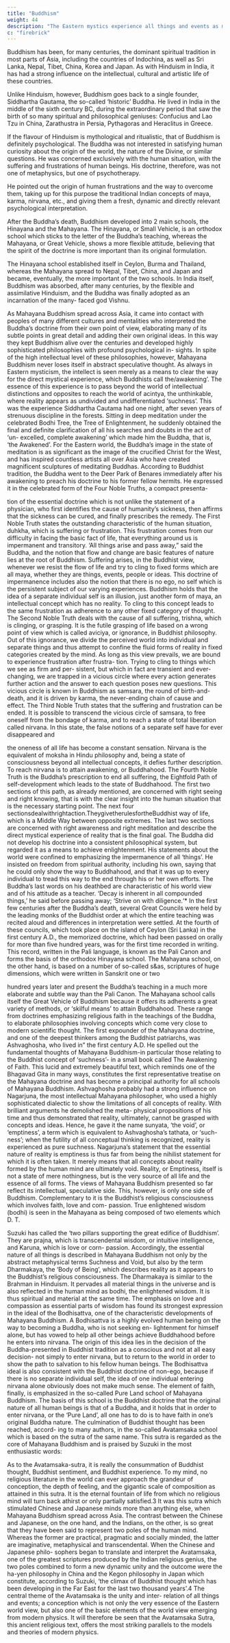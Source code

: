```yaml
---
title: "Buddhism"
weight: 44
description: "The Eastern mystics experience all things and events as manifestations of a basic oneness"
c: "firebrick"
---
```



Buddhism has been, for many centuries, the dominant spiritual tradition in most parts of Asia, including the countries of
Indochina, as well as Sri Lanka, Nepal, Tibet, China, Korea and Japan. As with Hinduism in India, it has had a strong influence
on the intellectual, cultural and artistic life of these countries.

Unlike Hinduism, however, Buddhism goes back to a single founder, Siddhartha Gautama, the so-called ‘historic’ Buddha.
He lived in India in the middle of the sixth century BC, during the extraordinary period that saw the birth of so many spiritual and philosophical geniuses: Confucius and Lao Tzu in China, Zarathustra in Persia, Pythagoras and Heraclitus in Greece. 

If the flavour of Hinduism is mythological and ritualistic, that of Buddhism is definitely psychological. The Buddha was not
interested in satisfying human curiosity about the origin of the world, the nature of the Divine, or similar questions. He
was concerned exclusively with the human situation, with the suffering and frustrations of human beings. His doctrine,
therefore, was not one of metaphysics, but one of psychotherapy.

He pointed out the origin of human frustrations and the way to overcome them, taking up for this purpose the
traditional Indian concepts of maya, karma, nirvana, etc., and
giving them a fresh, dynamic and directly relevant psychological
interpretation.

After the Buddha’s death, Buddhism developed into 2 main schools, the Hinayana and the Mahayana. The Hinayana,
or Small Vehicle, is an orthodox school which sticks to the letter
of the Buddha’s teaching, whereas the Mahayana, or Great
Vehicle, shows a more flexible attitude, believing that the spirit
of the doctrine is more important than its original formulation.

The Hinayana school established itself in Ceylon, Burma and Thailand, whereas the Mahayana spread to Nepal, Tibet, China,
and Japan and became, eventually, the more important of the two schools. In India itself, Buddhism was absorbed, after many
centuries, by the flexible and assimilative Hinduism, and the Buddha was finally adopted as an incarnation of the many-
faced god Vishnu.

As Mahayana Buddhism spread across Asia, it came into
contact with peoples of many different cultures and mentalities
who interpreted the Buddha’s doctrine from their own point
of view, elaborating many of its subtle points in great detail
and adding their own original ideas. In this way they kept
Buddhism alive over the centuries and developed highly
sophisticated philosophies with profound psychological in-
sights.
In spite of the high intellectual level of these philosophies,
however, Mahayana Buddhism never loses itself in abstract
speculative thought. As always in Eastern mysticism, the
intellect is seen merely as a means to clear the way for the
direct mystical experience, which Buddhists call the/awakening’.
The essence of this experience is to pass beyond the world of
intellectual distinctions and opposites to reach the world of
acintya, the unthinkable, where reality appears as undivided
and undifferentiated ‘suchness’.
This was the experience Siddhartha Cautama had one night,
after seven years of strenuous discipline in the forests. Sitting
in deep meditation under the celebrated Bodhi Tree, the Tree
of Enlightenment, he suddenly obtained the final and definite
clarification of all his searches and doubts in the act of ‘un-
excelled, complete awakening’ which made him the Buddha,
that is, ‘the Awakened’. For the Eastern world, the Buddha’s
image in the state of meditation is as significant as the image
of the crucified Christ for the West, and has inspired countless
artists all over Asia who have created magnificent sculptures
of meditating Buddhas.
According to Buddhist tradition, the Buddha went to the Deer
Park of Benares immediately after his awakening to preach his
doctrine to his former fellow hermits. He expressed it in the
celebrated form of the Four Noble Truths, a compact presenta-

tion of the essential doctrine which is not unlike the statement
of a physician, who first identifies the cause of humanity’s
sickness, then affirms that the sickness can be cured, and
finally prescribes the remedy.
The First Noble Truth states the outstanding characteristic
of the human situation, duhkha, which is suffering or frustration.
This frustration comes from our difficulty in facing the basic
fact of life, that everything around us is impermanent and
transitory. ‘All things arise and pass away,” said the Buddha,
and the notion that flow and change are basic features of
nature lies at the root of Buddhism. Suffering arises, in the
Buddhist view, whenever we resist the flow of life and try to
cling to fixed forms which are all maya, whether they are
things, events, people or ideas. This doctrine of impermanence
includes also the notion that there is no ego, no self which is
the persistent subject of our varying experiences. Buddhism
holds that the idea of a separate individual self is an illusion,
just another form of maya, an intellectual concept which has
no reality. To cling to this concept leads to the same frustration
as adherence to any other fixed category of thought.
The Second Noble Truth deals with the cause of all suffering,
trishna, which is clinging, or grasping. It is the futile grasping
of life based on a wrong point of view which is called aviciya,
or ignorance, in Buddhist philosophy. Out of this ignorance,
we divide the perceived world into individual and separate
things and thus attempt to confine the fluid forms of reality in
fixed categories created by the mind. As long as this view
prevails, we are bound to experience frustration after frustra-
tion. Trying to cling to things which we see as firm and per-
sistent, but which in fact are transient and ever-changing, we
are trapped in a vicious circle where every action generates
further action and the answer to each question poses new
questions. This vicious circle is known in Buddhism as samsara,
the round of birth-and-death, and it is driven by karma, the
never-ending chain of cause and effect.
The Third Noble Truth states that the suffering and frustration
can be ended. It is possible to transcend the vicious circle of
samsara, to free oneself from the bondage of karma, and to
reach a state of total liberation called nirvana. In this state, the
false notions of a separate self have for ever disappeared and


the oneness of all life has become a constant sensation.
Nirvana is the equivalent of moksha in Hindu philosophy and,
being a state of consciousness beyond all intellectual concepts,
it defies further description. To reach nirvana is to attain
awakening, or Buddhahood.
The Fourth Noble Truth is the Buddha’s prescription to end
all suffering, the Eightfold Path of self-development which leads
to the state of Buddhahood. The first two sections of this path,
as already mentioned, are concerned with right seeing and
right knowing, that is with the clear insight into the human
situation that is the necessary starting point. The next four
sectionsdealwithrightaction.TheygivetherulesfortheBuddhist
way of life, which is a Middle Way between opposite extremes.
The last two sections are concerned with right awareness and
right meditation and describe the direct mystical experience of
reality that is the final goal.
The Buddha did not develop his doctrine into a consistent
philosophical system, but regarded it as a means to achieve
enlightenment. His statements about the world were confined
to emphasizing the impermanence of all ‘things’. He insisted
on freedom from spiritual authority, including his own, saying
that he could only show the way to Buddhahood, and that it
was up to every individual to tread this way to the end through
his or her own efforts. The Buddha’s last words on his deathbed
are characteristic of his world view and of his attitude as a
teacher. ‘Decay is inherent in all compounded things,’ he said
before passing away; ‘Strive on with diligence.‘*
In the first few centuries after the Buddha’s death, several
Great Councils were held by the leading monks of the Buddhist
order at which the entire teaching was recited aloud and
differences in interpretation were settled. At the fourth of
these councils, which took place on the island of Ceylon (Sri
Lanka) in the first century A.D., the memorized doctrine, which
had been passed on orally for more than five hundred years, was
for the first time recorded in writing. This record, written in the
Pali language, is known as the Pali Canon and forms the basis of
the orthodox Hinayana school. The Mahayana school, on the
other hand, is based on a number of so-called s&as, scriptures
of huge dimensions, which were written in Sanskrit one or two


hundred years later and present the Buddha’s teaching in a
much more elaborate and subtle way than the Pali Canon.
The Mahayana school calls itself the Great Vehicle of
Buddhism because it offers its adherents a great variety of
methods, or ‘skilful means’ to attain Buddhahood. These range
from doctrines emphasizing religious faith in the teachings of
the Buddha, to elaborate philosophies involving concepts
which come very close to modern scientific thought.
The first expounder of the Mahayana doctrine, and one of
the deepest thinkers among the Buddhist patriarchs, was
Ashvaghosha, who lived in” the first century A.D. He spelled
out the fundamental thoughts of Mahayana Buddhism-in
particular those relating to the Buddhist concept of ‘suchness’-
in a small book called The Awakening of Faith. This lucid and
extremely beautiful text, which reminds one of the Bhagavad
Gita in many ways, constitutes the first representative treatise
on the Mahayana doctrine and has become a principal
authority for all schools of Mahayana Buddhism.
Ashvaghosha probably had a strong influence on Nagarjuna,
the most intellectual Mahayana philosopher, who used a highly
sophisticated dialectic to show the limitations of all concepts
of reality. With brilliant arguments he demolished the meta-
physical propositions of his time and thus demonstrated that
reality, ultimately, cannot be grasped with concepts and ideas.
Hence, he gave it the name sunyata, ‘the void’, or ‘emptiness’,
a term which is equivalent to Ashvaghosha’s tathata, or ‘such-
ness’; when the futility of all conceptual thinking is recognized,
reality is experienced as pure suchness.
Nagarjuna’s statement that the essential nature of reality
is emptiness is thus far from being the nihilist statement for
which it is often taken. It merely means that all concepts about
reality formed by the human mind are ultimately void. Reality,
or Emptiness, itself is not a state of mere nothingness, but is
the very source of all life and the essence of all forms.
The views of Mahayana Buddhism presented so far reflect
its intellectual, speculative side. This, however, is only one
side of Buddhism. Complementary to it is the Buddhist’s
religious consciousness which involves faith, love and com-
passion. True enlightened wisdom (bodhi) is seen in the
Mahayana as being composed of two elements which D. T.


Suzuki has called the ‘two pillars supporting the great edifice
of Buddhism’. They are prajna, which is transcendental wisdom,
or intuitive intelligence, and Karuna, which is love or corn-
passion.
Accordingly, the essential nature of all things is described
in Mahayana Buddhism not only by the abstract metaphysical
terms Suchness and Void, but also by the term Dharmakaya,
the ‘Body of Being’, which describes reality as it appears to the
Buddhist’s religious consciousness. The Dharmakaya is similar
to the Brahman in Hinduism. It pervades all material things in
the universe and is also reflected in the human mind as bodhi,
the enlightened wisdom. It is thus spiritual and material at the
same time.
The emphasis on love and compassion as essential parts of
wisdom has found its strongest expression in the ideal of the
Bodhisattva, one of the characteristic developments of
Mahayana Buddhism. A Bodhisattva is a highly evolved human
being on the way to becoming a Buddha, who is not seeking en-
lightenment for himself alone, but has vowed to help all other
beings achieve Buddhahood before he enters into nirvana. The
origin of this idea lies in the decision of the Buddha-presented
in Buddhist tradition as a conscious and not at all easy decision-
not simply to enter nirvana, but to return to the world in order
to show the path to salvation to his fellow human beings. The
Bodhisattva ideal is also consistent with the Buddhist doctrine
of non-ego, because if there is no separate individual self, the
idea of one individual entering nirvana alone obviously does
not make much sense.
The element of faith, finally, is emphasized in the so-called
Pure Land school of Mahayana Buddhism. The basis of this
school is the Buddhist doctrine that the original nature of all
human beings is that of a Buddha, and it holds that in order
to enter nirvana, or the ‘Pure Land’, all one has to do is to
have faith in one’s original Buddha nature.
The culmination of Buddhist thought has been reached, accord-
ing to many authors, in the so-called Avatamsaka school which
is based on the sutra of the same name. This sutra is regarded
as the core of Mahayana Buddhism and is praised by Suzuki
in the most enthusiastic words:

As to the Avatamsaka-sutra,
it is really the consummation
of Buddhist thought, Buddhist sentiment, and Buddhist
experience. To my mind, no religious literature in the
world can ever approach the grandeur of conception, the
depth of feeling, and the gigantic scale of composition as
attained in this sutra. It is the eternal fountain of life from
which no religious mind will turn back athirst or only
partially satisfied.3
It was this sutra which stimulated Chinese and Japanese
minds more than anything else, when Mahayana Buddhism
spread across Asia. The contrast between the Chinese and
Japanese, on the one hand, and the Indians, on the other, is
so great that they have been said to represent two poles of
the human mind. Whereas the former are practical, pragmatic
and socially minded, the latter are imaginative, metaphysical
and transcendental. When the Chinese and Japanese philo-
sophers began to translate and interpret the Avatamsaka, one
of the greatest scriptures produced by the Indian religious
genius, the two poles combined to form a new dynamic unity
and the outcome were the ha-yen philosophy in China and
the Kegon philosophy in Japan which constitute, according
to Suzuki, ‘the climax of Buddhist thought which has been
developing in the Far East for the last two thousand years’.4
The central theme of the Avatamsaka is the unity and inter-
relation of all things and events; a conception which is not only
the very essence of the Eastern world view, but also one of the
basic elements of the world view emerging from modern
physics. It will therefore be seen that the Avatamsaka Sutra,
this ancient religious text, offers the most striking parallels to
the models and theories of modern physics.

